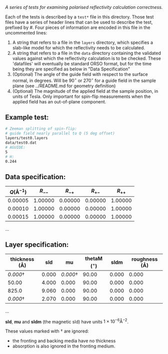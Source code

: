 _A series of tests for examining polarised reflectivity calculation
correctness._

Each of the tests is described by a `test*` file in this directory. 
Those test files have a series of header lines that can be used to describe the test, prefixed by #.
Four pieces of information are encoded in this file in the uncommented lines:

1. A string that refers to a file in the `layers` directory,
which specifies a slab-like model for which the reflectivity needs to be
calculated.
1. A string that refers to a file in the `data` directory
containing the validated values against which the reflectivity calculation is
to be checked. These 'datafiles' will eventually be standard ORSO format, but
for the time being they are specified as below in "Data Specification"
1. (Optional) The angle of the guide field with respect to the surface normal, in degrees.
Will be $90^{\circ}$ or $270^{\circ}$ for a guide field in the sample plane (see ../README.md for geometry definition)
1. (Optional) The magnitude of the applied field at the sample position, in units of Tesla.  Only important for spin-flip measurements when the applied field has an out-of-plane component.

## Example test:
```bash
# Zeeman splitting of spin-flip: 
# guide field nearly parallel to Q (5 deg offset)
layers/test0.layers
data/test0.dat
# AGUIDE:
5
# H:
0.244
```

## Data specification: 

| $Q (\textrm{Å}^{-1})$ |  $R_{--}$  | $R_{-+}$ | $R_{+-}$ | $R_{++}$ |
| --------------------- | ---------- | -------- | -------- | -------- |
| 0.00005 | 1.00000 | 0.00000 | 0.00000 | 1.00000 |
| 0.00010 | 1.00000 | 0.00000 | 0.00000 | 1.00000 |
| 0.00015 | 1.00000 | 0.00000 | 0.00000 | 1.00000 |
...

## Layer specification:

| thickness (Å)	| sld | mu | thetaM $({}^\circ)$ | sldm | roughness (Å)|
| --------- | --- | -- | ------ | ---- | --------- |
| _0.000_&dagger; | 0.000 | _0.000_&dagger; | 90.00 | 0.000 | 0.000 |
| 50.00 | 4.000 | 0.000 | 90.00 | 0.000 | 0.000 |
| 825.0 | 9.060 | 0.000 | 90.00 | 0.000 | 0.000 |
| _0.000_&dagger; | 2.070 | 0.000 | 90.00 | 0.000 | 0.000 |
...

**sld**, **mu** and **sldm** (the magnetic sld) have units $1\times 10^{-6} \textrm{Å}^{-2}$.

These values marked with &dagger; are ignored:
 - the fronting and backing media have no
thickness
 - absorption is also ignored in the fronting medium.
